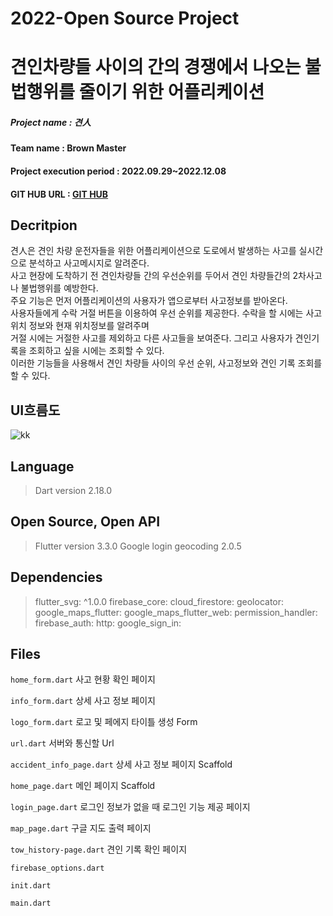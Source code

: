 # 2022-Open Source Project

# 견인차량들 사이의 간의 경쟁에서 나오는 불법행위를 줄이기 위한 어플리케이션

##### Project name : 견人

#### Team name : Brown Master

#### Project execution period : 2022.09.29~2022.12.08

#### GIT HUB URL :  [GIT HUB](https://github.com/Brown-master/Client)
##

## Decritpion
견人은 견인 차량 운전자들을 위한 어플리케이션으로 도로에서 발생하는 사고를 실시간으로 분석하고 사고메시지로 알려준다.   
사고 현장에  도착하기 전 견인차량들 간의 우선순위를 두어서 견인 차량들간의 2차사고나 불법행위를 예방한다.  
주요 기능은 먼저 어플리케이션의 사용자가 앱으로부터 사고정보를 받아온다.   
사용자들에게 수락 거절 버튼을 이용하여 우선 순위를 제공한다. 수락을 할 시에는 사고 위치 정보와 현재 위치정보를 알려주며   
거절 시에는 거절한 사고를 제외하고 다른 사고들을 보여준다. 그리고 사용자가 견인기록을 조회하고 싶을 시에는 조회할 수 있다.  
이러한 기능들을 사용해서 견인 차량들 사이의 우선 순위, 사고정보와 견인 기록 조회를 할 수 있다.
## UI흐름도
![kk](https://user-images.githubusercontent.com/101470043/206215208-4544dac9-16f8-4f3f-91f9-cde3228098e8.png)

 ## Language
>Dart version 2.18.0
## Open Source, Open API
>Flutter version 3.3.0
>Google login
> geocoding 2.0.5

## Dependencies

>flutter_svg: ^1.0.0
>firebase_core:
>cloud_firestore:
>geolocator:
>google_maps_flutter:
>google_maps_flutter_web:
>permission_handler:
>firebase_auth:
>http:
>google_sign_in:
## Files
`home_form.dart`  사고 현황 확인 페이지

`info_form.dart`  상세 사고 정보 페이지

`logo_form.dart`  로고 및 페에지 타이틀 생성 Form

`url.dart`  서버와 통신할 Url

`accident_info_page.dart`  상세 사고 정보 페이지 Scaffold

`home_page.dart`  메인 페이지 Scaffold

`login_page.dart`  로그인 정보가 없을 때 로그인 기능 제공 페이지

`map_page.dart`  구글 지도 출력 페이지

`tow_history-page.dart`  견인 기록 확인 페이지

`firebase_options.dart`  

`init.dart`  

`main.dart`  


